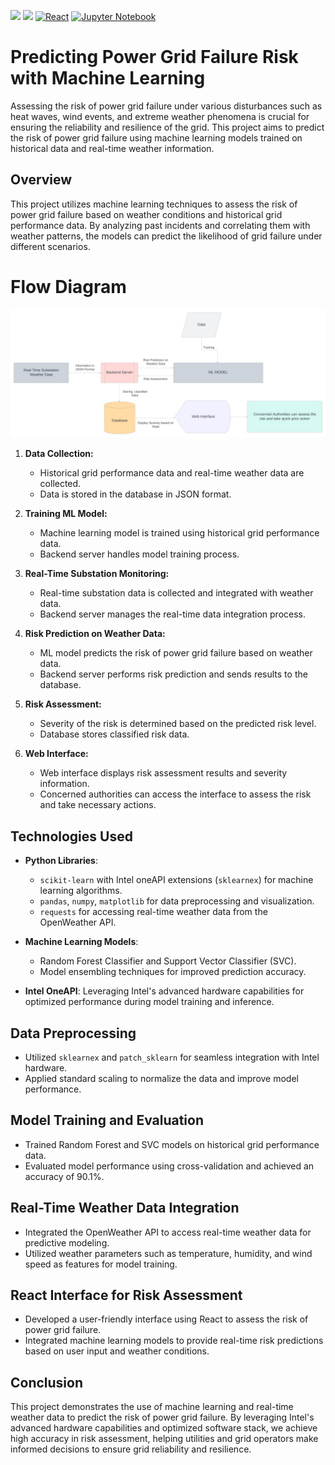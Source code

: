 [<img src="https://upload.wikimedia.org/wikipedia/commons/thumb/0/0e/Intel_logo_%282020%2C_light_blue%29.svg/300px-Intel_logo_%282020%2C_light_blue%29.svg.png" width="50">](https://www.intel.com/)
[<img src="https://www.intel.com/content/dam/develop/public/us/en/images/admin/oneapi-logo-rev-4x3-rwd.png" width="50">](https://www.intel.com/)
[![React](https://img.shields.io/badge/React-%2300D8FF.svg?style=flat&logo=react&logoColor=white)](https://reactjs.org/)
[![Jupyter Notebook](https://img.shields.io/badge/Jupyter%20Notebook-%23F37626.svg?style=flat&logo=jupyter&logoColor=white)](https://jupyter.org/)

# Predicting Power Grid Failure Risk with Machine Learning

Assessing the risk of power grid failure under various disturbances such as heat waves, wind events, and extreme weather phenomena is crucial for ensuring the reliability and resilience of the grid. This project aims to predict the risk of power grid failure using machine learning models trained on historical data and real-time weather information.

## Overview

This project utilizes machine learning techniques to assess the risk of power grid failure based on weather conditions and historical grid performance data. By analyzing past incidents and correlating them with weather patterns, the models can predict the likelihood of grid failure under different scenarios.

# Flow Diagram

![FlowDiagram](https://github.com/shashanks20/Intel-Hackathon/blob/main/Images/Flow%20Diagram.jpg)

1. **Data Collection:**
   - Historical grid performance data and real-time weather data are collected.
   - Data is stored in the database in JSON format.

2. **Training ML Model:**
   - Machine learning model is trained using historical grid performance data.
   - Backend server handles model training process.

3. **Real-Time Substation Monitoring:**
   - Real-time substation data is collected and integrated with weather data.
   - Backend server manages the real-time data integration process.

4. **Risk Prediction on Weather Data:**
   - ML model predicts the risk of power grid failure based on weather data.
   - Backend server performs risk prediction and sends results to the database.

5. **Risk Assessment:**
   - Severity of the risk is determined based on the predicted risk level.
   - Database stores classified risk data.

6. **Web Interface:**
   - Web interface displays risk assessment results and severity information.
   - Concerned authorities can access the interface to assess the risk and take necessary actions.

## Technologies Used

- **Python Libraries**: 
  - `scikit-learn` with Intel oneAPI extensions (`sklearnex`) for machine learning algorithms.
  - `pandas`, `numpy`, `matplotlib` for data preprocessing and visualization.
  - `requests` for accessing real-time weather data from the OpenWeather API.

- **Machine Learning Models**: 
  - Random Forest Classifier and Support Vector Classifier (SVC).
  - Model ensembling techniques for improved prediction accuracy.

- **Intel OneAPI**: Leveraging Intel's advanced hardware capabilities for optimized performance during model training and inference.

## Data Preprocessing

- Utilized `sklearnex` and `patch_sklearn` for seamless integration with Intel hardware.
- Applied standard scaling to normalize the data and improve model performance.

## Model Training and Evaluation

- Trained Random Forest and SVC models on historical grid performance data.
- Evaluated model performance using cross-validation and achieved an accuracy of 90.1%.

## Real-Time Weather Data Integration

- Integrated the OpenWeather API to access real-time weather data for predictive modeling.
- Utilized weather parameters such as temperature, humidity, and wind speed as features for model training.

## React Interface for Risk Assessment

- Developed a user-friendly interface using React to assess the risk of power grid failure.
- Integrated machine learning models to provide real-time risk predictions based on user input and weather conditions.

## Conclusion

This project demonstrates the use of machine learning and real-time weather data to predict the risk of power grid failure. By leveraging Intel's advanced hardware capabilities and optimized software stack, we achieve high accuracy in risk assessment, helping utilities and grid operators make informed decisions to ensure grid reliability and resilience.

